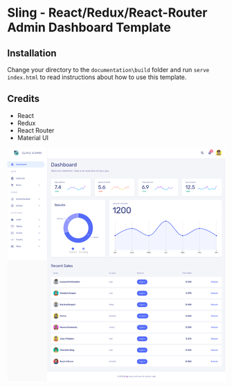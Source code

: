 # Sling - React/Redux/React-Router Admin Dashboard Template

## Installation

Change your directory to the `documentation\build` folder and run `serve index.html` to read
instructions about how to use this template.

## Credits

- React
- Redux
- React Router
- Material UI

![Dashboard](/documentation/Dashboard.png?raw=true "Dashboard")
